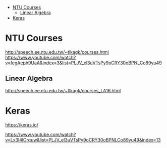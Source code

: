 <!-- TOC -->

- [NTU Courses](#ntu-courses)
    - [Linear Algebra](#linear-algebra)
- [Keras](#keras)

<!-- /TOC -->
# NTU Courses
http://speech.ee.ntu.edu.tw/~tlkagk/courses.html  
https://www.youtube.com/watch?v=fegAeph9UaA&index=3&list=PLJV_el3uVTsPy9oCRY30oBPNLCo89yu49

## Linear Algebra
http://speech.ee.ntu.edu.tw/~tlkagk/courses_LA16.html

# Keras
https://keras.io/

https://www.youtube.com/watch?v=Lx3l4lOrquw&list=PLJV_el3uVTsPy9oCRY30oBPNLCo89yu49&index=13